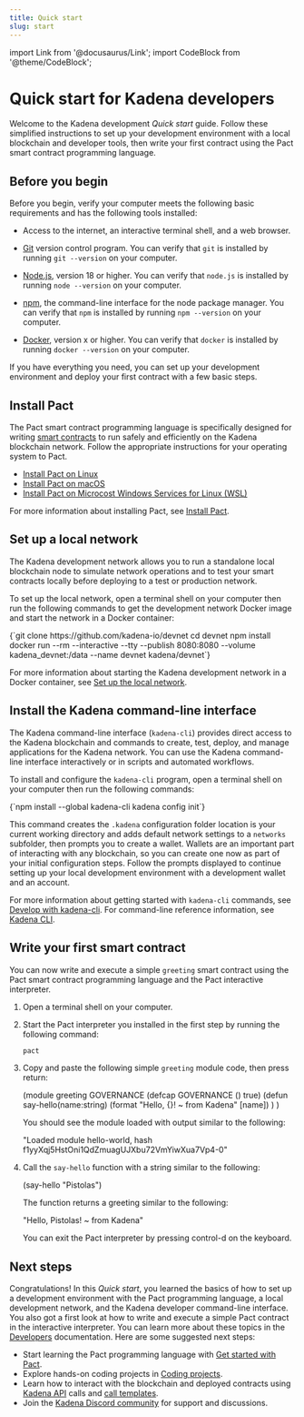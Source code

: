 ```yaml
---
title: Quick start
slug: start
---
```


import Link from '@docusaurus/Link';
import CodeBlock from '@theme/CodeBlock';

<head>
  <title>Quick start</title>
  <meta name="description" content="Learn how to set up a development environment and write a simple smart contract for the Kadena network." />
</head>

# Quick start for Kadena developers

Welcome to the Kadena development _Quick start_ guide. 
Follow these simplified instructions to set up your development environment with a local blockchain and developer tools, then write your first contract using the Pact smart contract programming language.

## Before you begin

Before you begin, verify your computer meets the following basic requirements and has the following tools installed:

* Access to the internet, an interactive terminal shell, and a web browser.

* [Git](https://git-scm.com/downloads) version control program. 
  You can verify that `git` is installed by running `git --version` on your computer.

* [Node.js](https://nodejs.dev/en/learn/how-to-install-nodejs/), version 18 or higher.
  You can verify that `node.js` is installed by running `node --version` on your computer.

* [npm](https://docs.npmjs.com/downloading-and-installing-node-js-and-npm), the command-line interface for the node package manager.
    You can verify that `npm` is installed by running `npm --version` on your computer.

* [Docker](https://docs.docker.com/get-started/get-docker/), version x or higher.
  You can verify that `docker` is installed by running `docker --version` on your computer.

If you have everything you need, you can set up your development environment and deploy your first contract with a few basic steps.

## Install Pact

The Pact smart contract programming language is specifically designed for writing [smart contracts](/resources/glossary) to run safely and efficiently on the Kadena blockchain network. 
Follow the appropriate instructions for your operating system to Pact.

- [Install Pact on Linux](install/pact/linux)
- [Install Pact on macOS](install/pact/mac-brew)
- [Install Pact on Microcost Windows Services for Linux (WSL)](install/pact/windows)

For more information about installing Pact, see [Install Pact](install).

## Set up a local network

The Kadena development network allows you to run a standalone local blockchain node to simulate network operations and to test your smart contracts locally before deploying to a test or production network.

To set up the local network, open a terminal shell on your computer then run the following commands to get the development network Docker image and start the network in a Docker container:

<CodeBlock language="bash">
{`git clone https://github.com/kadena-io/devnet
cd devnet
npm install
docker run --rm --interactive --tty --publish 8080:8080 --volume kadena_devnet:/data --name devnet kadena/devnet`}
</CodeBlock>

For more information about starting the Kadena development network in a Docker container, see [Set up the local network](install/devnet).

## Install the Kadena command-line interface

The Kadena command-line interface (`kadena-cli`) provides direct access to the Kadena blockchain and commands to create, test, deploy, and manage applications for the Kadena network. 
You can use the Kadena command-line interface interactively or in scripts and automated workflows.

To install and configure the `kadena-cli` program, open a terminal shell on your computer then run the following commands:

<CodeBlock language="bash">
{`npm install --global kadena-cli
kadena config init`}
</CodeBlock>

This command creates the `.kadena` configuration folder location is your current working directory and adds default network settings to a `networks` subfolder, then prompts you to create a wallet.
Wallets are an important part of interacting with any blockchain, so you can create one now as part of your initial configuration steps.
Follow the prompts displayed to continue setting up your local development environment with a development wallet and an account.

For more information about getting started with `kadena-cli` commands, see [Develop with kadena-cli](guides/kadena-cli).
For command-line reference information, see [Kadena CLI](guides/kadena-cli).

## Write your first smart contract

You can now write and execute a simple `greeting` smart contract using the Pact smart contract programming language and the Pact interactive interpreter.

1. Open a terminal shell on your computer.
3. Start the Pact interpreter you installed in the first step by running the following command:

   ```bash
   pact
   ```

2. Copy and paste the following simple `greeting` module code, then press return:

   <CodeBlock language="pact">
   (module greeting GOVERNANCE
     (defcap GOVERNANCE () true)
     (defun say-hello(name:string)
       (format "Hello, {}! ~ from Kadena" [name])
     )
   )
   </CodeBlock>
   
   You should see the module loaded with output similar to the following:

   <CodeBlock language="pact">
   "Loaded module hello-world, hash f1yyXqj5HstOni1QdZmuagUJXbu72VmYiwXua7Vp4-0"
   </CodeBlock>

3. Call the `say-hello` function with a string similar to the following:

   <CodeBlock language="pact">
   (say-hello "Pistolas")
   </CodeBlock>

   The function returns a greeting similar to the following:

   <CodeBlock language="pact">
   "Hello, Pistolas! ~ from Kadena"
   </CodeBlock>

   You can exit the Pact interpreter by pressing control-d on the keyboard.

## Next steps

Congratulations! 
In this _Quick start_, you learned the basics of how to set up a development environment with the Pact programming language, a local development network, and the Kadena developer command-line interface.
You also got a first look at how to write and execute a simple Pact contract in the interactive interpreter.
You can learn more about these topics in the [Developers](/developers) documentation. 
Here are some suggested next steps:

- Start learning the Pact programming language with [Get started with Pact](/get-started/get-started-intro).
- Explore hands-on coding projects in [Coding projects](/coding-projects/coding-projects).
- Learn how to interact with the blockchain and deployed contracts using [Kadena API](/api) calls and [call templates](/guides/craft-api-call).
- Join the [Kadena Discord community](https://discord.gg/kadena) for support and discussions.

